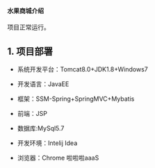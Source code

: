 #### 水果商城介绍


项目正常运行。

## 1. 项目部署



* 系统开发平台：Tomcat8.0+JDK1.8+Windows7

* 开发语言：JavaEE

* 框架：SSM-Spring+SpringMVC+Mybatis

* 前端：JSP

* 数据库:MySql5.7

* 开发环境：Intelij Idea

* 浏览器：Chrome 啦啦啦aaaS

